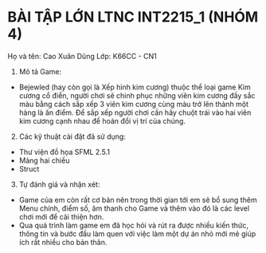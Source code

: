 # BÀI TẬP LỚN LTNC INT2215_1 (NHÓM 4) 
Họ và tên: Cao Xuân Dũng
Lớp: K66CC - CN1

1. Mô tả Game: 
* Bejewled (hay còn gọi là Xếp hình kim cương) thuộc thể loại game Kim cương cổ điển, người chơi sẽ chinh phục những viên kim cương đầy sắc màu bằng cách sắp xếp 3 viên kim cương cùng màu trở lên thành một hàng là ăn điểm. Để sắp xếp người chơi cần hãy chuột trái vào hai viên kim cương cạnh nhau để hoán đổi vị trí của chúng.
 
2. Các kỹ thuật cài đặt đã sử dụng:
* Thư viện đồ họa SFML 2.5.1
* Mảng hai chiều
* Struct

3. Tự đánh giá và nhận xét:
* Game của em còn rất cơ bản nên trong thời gian tới em sẽ bổ sung thêm Menu chính, điểm số, âm thanh cho Game và thêm vào đó là các level chơi mới để cải thiện hơn.
* Qua quá trình làm game em đã học hỏi và rút ra được nhiều kiến thức, thông tin và bước đầu làm quen với việc làm một dự án nhỏ mới mẻ giúp ích rất nhiều cho bản thân.


